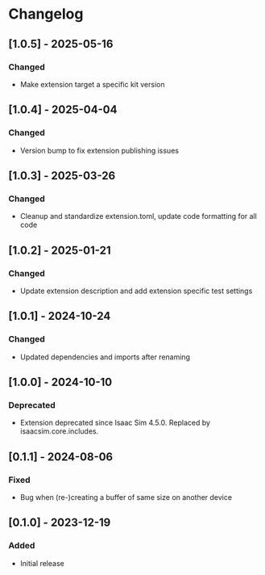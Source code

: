 # Changelog
## [1.0.5] - 2025-05-16
### Changed
- Make extension target a specific kit version

## [1.0.4] - 2025-04-04
### Changed
- Version bump to fix extension publishing issues

## [1.0.3] - 2025-03-26
### Changed
- Cleanup and standardize extension.toml, update code formatting for all code

## [1.0.2] - 2025-01-21
### Changed
- Update extension description and add extension specific test settings

## [1.0.1] - 2024-10-24
### Changed
- Updated dependencies and imports after renaming

## [1.0.0] - 2024-10-10
### Deprecated
- Extension deprecated since Isaac Sim 4.5.0. Replaced by isaacsim.core.includes.

## [0.1.1] - 2024-08-06
### Fixed
- Bug when (re-)creating a buffer of same size on another device

## [0.1.0] - 2023-12-19
### Added
- Initial release
